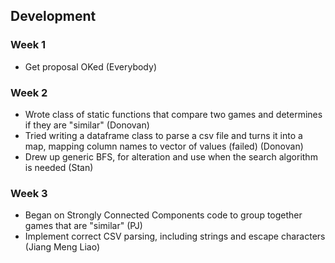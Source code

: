 ## Development

### Week 1
- Get proposal OKed (Everybody)

### Week 2
- Wrote class of static functions that compare two games and determines if they are "similar" (Donovan)
- Tried writing a dataframe class to parse a csv file and turns it into a map, mapping column names to vector of values (failed) (Donovan)
- Drew up generic BFS, for alteration and use when the search algorithm is needed (Stan)

### Week 3
- Began on Strongly Connected Components code to group together games that are "similar" (PJ)
- Implement correct CSV parsing, including strings and escape characters (Jiang Meng Liao)
